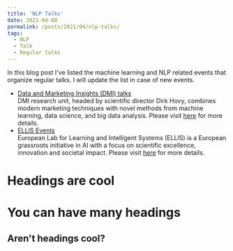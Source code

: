 ```yaml
---
title: 'NLP Talks'
date: 2021-04-08
permalink: /posts/2021/04/nlp-talks/
tags:
  - NLP
  - Talk
  - Regular talks
---
```


In this blog post I've listed the machine learning and NLP related events that organize regular talks.
  I will update the list in case of new events.
  
  - [Data and Marketing Insights (DMI) talks](https://www.dmi.unibocconi.eu/wps/wcm/connect/Cdr/DMI/Home/News-Events/DMI+Talk+Series/)  
  DMI research unit, headed by scientific director Dirk Hovy, combines modern marketing techniques with novel methods from machine learning, data science, and big data analysis. Please visit [here](https://www.dmi.unibocconi.eu/wps/wcm/connect/Cdr/DMI/Home/About+us/) for more details.
  - [ELLIS Events](https://ellis.eu/events)  
  European Lab for Learning and Intelligent Systems (ELLIS) is a European grassroots initiative in AI with a focus on scientific excellence, innovation and societal impact. Please visit [here](https://ellis.eu/ellis-position-paper) for more details.

Headings are cool
======

You can have many headings
======

Aren't headings cool?
------